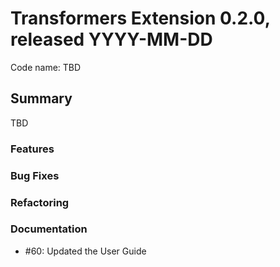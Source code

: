 # Transformers Extension 0.2.0, released YYYY-MM-DD

Code name: TBD


## Summary
TBD

### Features

  
### Bug Fixes


### Refactoring


### Documentation

 - #60: Updated the User Guide

  

